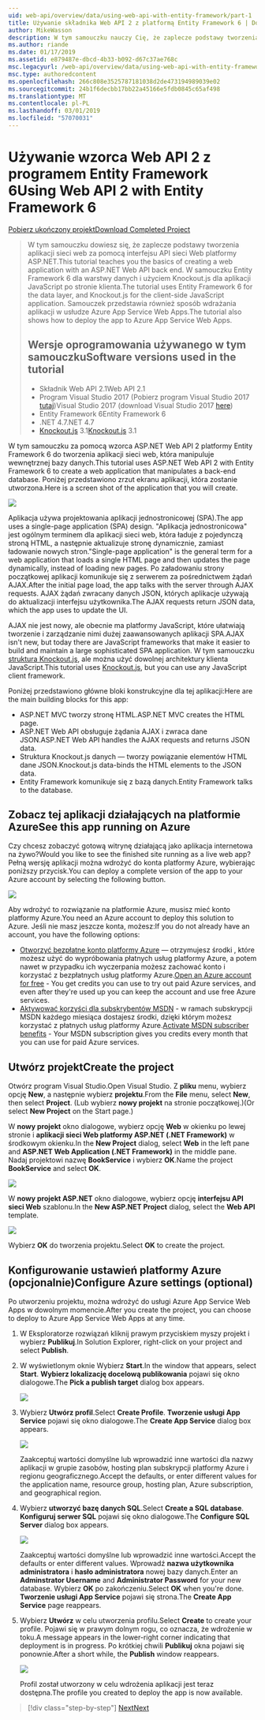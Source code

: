 ```yaml
---
uid: web-api/overview/data/using-web-api-with-entity-framework/part-1
title: Używanie składnika Web API 2 z platformą Entity Framework 6 | Dokumentacja firmy Microsoft
author: MikeWasson
description: W tym samouczku nauczy Cię, że zaplecze podstawy tworzenia aplikacji sieci web za pomocą interfejsu API sieci Web platformy ASP.NET. W tym samouczku użyto programu Entity Framework 6 dla układ danych...
ms.author: riande
ms.date: 01/17/2019
ms.assetid: e879487e-dbcd-4b33-b092-d67c37ae768c
msc.legacyurl: /web-api/overview/data/using-web-api-with-entity-framework/part-1
msc.type: authoredcontent
ms.openlocfilehash: 266c808e3525787181038d2de473194989039e02
ms.sourcegitcommit: 24b1f6decbb17bb22a45166e5fdb0845c65af498
ms.translationtype: MT
ms.contentlocale: pl-PL
ms.lasthandoff: 03/01/2019
ms.locfileid: "57070031"
---
```

<a name="using-web-api-2-with-entity-framework-6"></a><span data-ttu-id="c76e5-104">Używanie wzorca Web API 2 z programem Entity Framework 6</span><span class="sxs-lookup"><span data-stu-id="c76e5-104">Using Web API 2 with Entity Framework 6</span></span>
====================

[<span data-ttu-id="c76e5-105">Pobierz ukończony projekt</span><span class="sxs-lookup"><span data-stu-id="c76e5-105">Download Completed Project</span></span>](https://github.com/MikeWasson/BookService)

> <span data-ttu-id="c76e5-106">W tym samouczku dowiesz się, że zaplecze podstawy tworzenia aplikacji sieci web za pomocą interfejsu API sieci Web platformy ASP.NET.</span><span class="sxs-lookup"><span data-stu-id="c76e5-106">This tutorial teaches you the basics of creating a web application with an ASP.NET Web API back end.</span></span> <span data-ttu-id="c76e5-107">W samouczku Entity Framework 6 dla warstwy danych i użyciem Knockout.js dla aplikacji JavaScript po stronie klienta.</span><span class="sxs-lookup"><span data-stu-id="c76e5-107">The tutorial uses Entity Framework 6 for the data layer, and Knockout.js for the client-side JavaScript application.</span></span> <span data-ttu-id="c76e5-108">Samouczek przedstawia również sposób wdrażania aplikacji w usłudze Azure App Service Web Apps.</span><span class="sxs-lookup"><span data-stu-id="c76e5-108">The tutorial also shows how to deploy the app to Azure App Service Web Apps.</span></span>
>
> ## <a name="software-versions-used-in-the-tutorial"></a><span data-ttu-id="c76e5-109">Wersje oprogramowania używanego w tym samouczku</span><span class="sxs-lookup"><span data-stu-id="c76e5-109">Software versions used in the tutorial</span></span>
>
> - <span data-ttu-id="c76e5-110">Składnik Web API 2.1</span><span class="sxs-lookup"><span data-stu-id="c76e5-110">Web API 2.1</span></span>
> - <span data-ttu-id="c76e5-111">Program Visual Studio 2017 (Pobierz program Visual Studio 2017 [tutaj](https://visualstudio.microsoft.com/downloads/?utm_medium=microsoft&utm_source=docs.microsoft.com&utm_campaign=button+cta&utm_content=download+vs2017))</span><span class="sxs-lookup"><span data-stu-id="c76e5-111">Visual Studio 2017 (download Visual Studio 2017 [here](https://visualstudio.microsoft.com/downloads/?utm_medium=microsoft&utm_source=docs.microsoft.com&utm_campaign=button+cta&utm_content=download+vs2017))</span></span>
> - <span data-ttu-id="c76e5-112">Entity Framework 6</span><span class="sxs-lookup"><span data-stu-id="c76e5-112">Entity Framework 6</span></span>
> - <span data-ttu-id="c76e5-113">.NET 4.7</span><span class="sxs-lookup"><span data-stu-id="c76e5-113">.NET 4.7</span></span>
> - <span data-ttu-id="c76e5-114">[Knockout.js](http://knockoutjs.com/) 3.1</span><span class="sxs-lookup"><span data-stu-id="c76e5-114">[Knockout.js](http://knockoutjs.com/) 3.1</span></span>

<span data-ttu-id="c76e5-115">W tym samouczku za pomocą wzorca ASP.NET Web API 2 platformy Entity Framework 6 do tworzenia aplikacji sieci web, która manipuluje wewnętrznej bazy danych.</span><span class="sxs-lookup"><span data-stu-id="c76e5-115">This tutorial uses ASP.NET Web API 2 with Entity Framework 6 to create a web application that manipulates a back-end database.</span></span> <span data-ttu-id="c76e5-116">Poniżej przedstawiono zrzut ekranu aplikacji, która zostanie utworzona.</span><span class="sxs-lookup"><span data-stu-id="c76e5-116">Here is a screen shot of the application that you will create.</span></span>

[![](part-1/_static/image2.png)](part-1/_static/image1.png)

<span data-ttu-id="c76e5-117">Aplikacja używa projektowania aplikacji jednostronicowej (SPA).</span><span class="sxs-lookup"><span data-stu-id="c76e5-117">The app uses a single-page application (SPA) design.</span></span> <span data-ttu-id="c76e5-118">"Aplikacja jednostronicowa" jest ogólnym terminem dla aplikacji sieci web, która ładuje z pojedynczą stroną HTML, a następnie aktualizuje stronę dynamicznie, zamiast ładowanie nowych stron.</span><span class="sxs-lookup"><span data-stu-id="c76e5-118">"Single-page application" is the general term for a web application that loads a single HTML page and then updates the page dynamically, instead of loading new pages.</span></span> <span data-ttu-id="c76e5-119">Po załadowaniu strony początkowej aplikacji komunikuje się z serwerem za pośrednictwem żądań AJAX.</span><span class="sxs-lookup"><span data-stu-id="c76e5-119">After the initial page load, the app talks with the server through AJAX requests.</span></span> <span data-ttu-id="c76e5-120">AJAX żądań zwracany danych JSON, których aplikacje używają do aktualizacji interfejsu użytkownika.</span><span class="sxs-lookup"><span data-stu-id="c76e5-120">The AJAX requests return JSON data, which the app uses to update the UI.</span></span>

<span data-ttu-id="c76e5-121">AJAX nie jest nowy, ale obecnie ma platformy JavaScript, które ułatwiają tworzenie i zarządzanie nimi dużej zaawansowanych aplikacji SPA.</span><span class="sxs-lookup"><span data-stu-id="c76e5-121">AJAX isn't new, but today there are JavaScript frameworks that make it easier to build and maintain a large sophisticated SPA application.</span></span> <span data-ttu-id="c76e5-122">W tym samouczku [struktura Knockout.js](http://knockoutjs.com/), ale można użyć dowolnej architektury klienta JavaScript.</span><span class="sxs-lookup"><span data-stu-id="c76e5-122">This tutorial uses [Knockout.js](http://knockoutjs.com/), but you can use any JavaScript client framework.</span></span>

<span data-ttu-id="c76e5-123">Poniżej przedstawiono główne bloki konstrukcyjne dla tej aplikacji:</span><span class="sxs-lookup"><span data-stu-id="c76e5-123">Here are the main building blocks for this app:</span></span>

- <span data-ttu-id="c76e5-124">ASP.NET MVC tworzy stronę HTML.</span><span class="sxs-lookup"><span data-stu-id="c76e5-124">ASP.NET MVC creates the HTML page.</span></span>
- <span data-ttu-id="c76e5-125">ASP.NET Web API obsługuje żądania AJAX i zwraca dane JSON.</span><span class="sxs-lookup"><span data-stu-id="c76e5-125">ASP.NET Web API handles the AJAX requests and returns JSON data.</span></span>
- <span data-ttu-id="c76e5-126">Struktura Knockout.js danych — tworzy powiązanie elementów HTML dane JSON.</span><span class="sxs-lookup"><span data-stu-id="c76e5-126">Knockout.js data-binds the HTML elements to the JSON data.</span></span>
- <span data-ttu-id="c76e5-127">Entity Framework komunikuje się z bazą danych.</span><span class="sxs-lookup"><span data-stu-id="c76e5-127">Entity Framework talks to the database.</span></span>

## <a name="see-this-app-running-on-azure"></a><span data-ttu-id="c76e5-128">Zobacz tej aplikacji działających na platformie Azure</span><span class="sxs-lookup"><span data-stu-id="c76e5-128">See this app running on Azure</span></span>

<span data-ttu-id="c76e5-129">Czy chcesz zobaczyć gotową witrynę działającą jako aplikacja internetowa na żywo?</span><span class="sxs-lookup"><span data-stu-id="c76e5-129">Would you like to see the finished site running as a live web app?</span></span> <span data-ttu-id="c76e5-130">Pełną wersję aplikacji można wdrożyć do konta platformy Azure, wybierając poniższy przycisk.</span><span class="sxs-lookup"><span data-stu-id="c76e5-130">You can deploy a complete version of the app to your Azure account by selecting the following button.</span></span>

[![](http://azuredeploy.net/deploybutton.png)](https://azuredeploy.net/?WT.mc_id=deploy_azure_aspnet&repository=https://github.com/tfitzmac/BookService)

<span data-ttu-id="c76e5-131">Aby wdrożyć to rozwiązanie na platformie Azure, musisz mieć konto platformy Azure.</span><span class="sxs-lookup"><span data-stu-id="c76e5-131">You need an Azure account to deploy this solution to Azure.</span></span> <span data-ttu-id="c76e5-132">Jeśli nie masz jeszcze konta, możesz:</span><span class="sxs-lookup"><span data-stu-id="c76e5-132">If you do not already have an account, you have the following options:</span></span>

- <span data-ttu-id="c76e5-133">[Otworzyć bezpłatne konto platformy Azure](https://azure.microsoft.com/pricing/free-trial/?WT.mc_id=A443DD604) — otrzymujesz środki , które możesz użyć do wypróbowania płatnych usług platformy Azure, a potem nawet w przypadku ich wyczerpania możesz zachować konto i korzystać z bezpłatnych usług platformy Azure.</span><span class="sxs-lookup"><span data-stu-id="c76e5-133">[Open an Azure account for free](https://azure.microsoft.com/pricing/free-trial/?WT.mc_id=A443DD604) - You get credits you can use to try out paid Azure services, and even after they're used up you can keep the account and use free Azure services.</span></span>
- <span data-ttu-id="c76e5-134">[Aktywować korzyści dla subskrybentów MSDN](https://azure.microsoft.com/pricing/member-offers/msdn-benefits-details/?WT.mc_id=A443DD604) - w ramach subskrypcji MSDN każdego miesiąca dostajesz środki, dzięki którym możesz korzystać z płatnych usług platformy Azure.</span><span class="sxs-lookup"><span data-stu-id="c76e5-134">[Activate MSDN subscriber benefits](https://azure.microsoft.com/pricing/member-offers/msdn-benefits-details/?WT.mc_id=A443DD604) - Your MSDN subscription gives you credits every month that you can use for paid Azure services.</span></span>

## <a name="create-the-project"></a><span data-ttu-id="c76e5-135">Utwórz projekt</span><span class="sxs-lookup"><span data-stu-id="c76e5-135">Create the project</span></span>

<span data-ttu-id="c76e5-136">Otwórz program Visual Studio.</span><span class="sxs-lookup"><span data-stu-id="c76e5-136">Open Visual Studio.</span></span> <span data-ttu-id="c76e5-137">Z **pliku** menu, wybierz opcję **New**, a następnie wybierz **projektu**.</span><span class="sxs-lookup"><span data-stu-id="c76e5-137">From the **File** menu, select **New**, then select **Project**.</span></span> <span data-ttu-id="c76e5-138">(Lub wybierz **nowy projekt** na stronie początkowej.)</span><span class="sxs-lookup"><span data-stu-id="c76e5-138">(Or select **New Project** on the Start page.)</span></span>

<span data-ttu-id="c76e5-139">W **nowy projekt** okno dialogowe, wybierz opcję **Web** w okienku po lewej stronie i **aplikacji sieci Web platformy ASP.NET (.NET Framework)** w środkowym okienku.</span><span class="sxs-lookup"><span data-stu-id="c76e5-139">In the **New Project** dialog, select **Web** in the left pane and **ASP.NET Web Application (.NET Framework)** in the middle pane.</span></span> <span data-ttu-id="c76e5-140">Nadaj projektowi nazwę **BookService** i wybierz **OK**.</span><span class="sxs-lookup"><span data-stu-id="c76e5-140">Name the project **BookService** and select **OK**.</span></span>

[![](part-1/_static/image11.png)](part-1/_static/image11.png)

<span data-ttu-id="c76e5-141">W **nowy projekt ASP.NET** okno dialogowe, wybierz opcję **interfejsu API sieci Web** szablonu.</span><span class="sxs-lookup"><span data-stu-id="c76e5-141">In the **New ASP.NET Project** dialog, select the **Web API** template.</span></span>

[![](part-1/_static/image12.png)](part-1/_static/image12.png)


<span data-ttu-id="c76e5-142">Wybierz **OK** do tworzenia projektu.</span><span class="sxs-lookup"><span data-stu-id="c76e5-142">Select **OK** to create the project.</span></span>

## <a name="configure-azure-settings-optional"></a><span data-ttu-id="c76e5-143">Konfigurowanie ustawień platformy Azure (opcjonalnie)</span><span class="sxs-lookup"><span data-stu-id="c76e5-143">Configure Azure settings (optional)</span></span>

<span data-ttu-id="c76e5-144">Po utworzeniu projektu, można wdrożyć do usługi Azure App Service Web Apps w dowolnym momencie.</span><span class="sxs-lookup"><span data-stu-id="c76e5-144">After you create the project, you can choose to deploy to Azure App Service Web Apps at any time.</span></span> 

1. <span data-ttu-id="c76e5-145">W Eksploratorze rozwiązań kliknij prawym przyciskiem myszy projekt i wybierz **Publikuj**.</span><span class="sxs-lookup"><span data-stu-id="c76e5-145">In Solution Explorer, right-click on your project and select **Publish**.</span></span>

2. <span data-ttu-id="c76e5-146">W wyświetlonym oknie Wybierz **Start**.</span><span class="sxs-lookup"><span data-stu-id="c76e5-146">In the window that appears, select **Start**.</span></span> <span data-ttu-id="c76e5-147">**Wybierz lokalizację docelową publikowania** pojawi się okno dialogowe.</span><span class="sxs-lookup"><span data-stu-id="c76e5-147">The **Pick a publish target** dialog box appears.</span></span>

   [![](part-1/_static/image14.png)](part-1/_static/image14.png)

3. <span data-ttu-id="c76e5-148">Wybierz **Utwórz profil**.</span><span class="sxs-lookup"><span data-stu-id="c76e5-148">Select **Create Profile**.</span></span> <span data-ttu-id="c76e5-149">**Tworzenie usługi App Service** pojawi się okno dialogowe.</span><span class="sxs-lookup"><span data-stu-id="c76e5-149">The **Create App Service** dialog box appears.</span></span>

   [![](part-1/_static/image15.png)](part-1/_static/image15.png)

   <span data-ttu-id="c76e5-150">Zaakceptuj wartości domyślne lub wprowadzić inne wartości dla nazwy aplikacji w grupie zasobów, hosting plan subskrypcji platformy Azure i regionu geograficznego.</span><span class="sxs-lookup"><span data-stu-id="c76e5-150">Accept the defaults, or enter different values for the application name, resource group, hosting plan, Azure subscription, and geographical region.</span></span> 

4. <span data-ttu-id="c76e5-151">Wybierz **utworzyć bazę danych SQL**.</span><span class="sxs-lookup"><span data-stu-id="c76e5-151">Select **Create a SQL database**.</span></span> <span data-ttu-id="c76e5-152">**Konfiguruj serwer SQL** pojawi się okno dialogowe.</span><span class="sxs-lookup"><span data-stu-id="c76e5-152">The **Configure SQL Server** dialog box appears.</span></span> 

   [![](part-1/_static/image16.png)](part-1/_static/image16.png)

   <span data-ttu-id="c76e5-153">Zaakceptuj wartości domyślne lub wprowadzić inne wartości.</span><span class="sxs-lookup"><span data-stu-id="c76e5-153">Accept the defaults or enter different values.</span></span> <span data-ttu-id="c76e5-154">Wprowadź **nazwa użytkownika administratora** i **hasło administratora** nowej bazy danych.</span><span class="sxs-lookup"><span data-stu-id="c76e5-154">Enter an **Adminstrator Username** and **Administrator Password** for your new database.</span></span> <span data-ttu-id="c76e5-155">Wybierz **OK** po zakończeniu.</span><span class="sxs-lookup"><span data-stu-id="c76e5-155">Select **OK** when you're done.</span></span> <span data-ttu-id="c76e5-156">**Tworzenie usługi App Service** pojawi się strona.</span><span class="sxs-lookup"><span data-stu-id="c76e5-156">The **Create App Service** page reappears.</span></span>

5. <span data-ttu-id="c76e5-157">Wybierz **Utwórz** w celu utworzenia profilu.</span><span class="sxs-lookup"><span data-stu-id="c76e5-157">Select **Create** to create your profile.</span></span> <span data-ttu-id="c76e5-158">Pojawi się w prawym dolnym rogu, co oznacza, że wdrożenie w toku.</span><span class="sxs-lookup"><span data-stu-id="c76e5-158">A message appears in the lower-right corner indicating that deployment is in progress.</span></span> <span data-ttu-id="c76e5-159">Po krótkiej chwili **Publikuj** okna pojawi się ponownie.</span><span class="sxs-lookup"><span data-stu-id="c76e5-159">After a short while, the **Publish** window reappears.</span></span>

    [![](part-1/_static/image17.png)](part-1/_static/image17.png)
   
    <span data-ttu-id="c76e5-160">Profil został utworzony w celu wdrożenia aplikacji jest teraz dostępna.</span><span class="sxs-lookup"><span data-stu-id="c76e5-160">The profile you created to deploy the app is now available.</span></span> 


> [!div class="step-by-step"]
> [<span data-ttu-id="c76e5-161">Next</span><span class="sxs-lookup"><span data-stu-id="c76e5-161">Next</span></span>](part-2.md)
